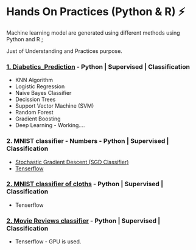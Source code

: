 # Hands On Practices (Python & R) &#9889;
Machine learning model are generated using different methods using Python and R ; 
<p> Just of Understanding and Practices purpose.

 ### [1. Diabetics_Prediction](https://github.com/AyomiUpeksha/Hands-On-Practices-Python-R-/blob/main/Diabetics_Prediction.ipynb) - Python | Supervised | Classification

- KNN Algorithm
- Logistic Regression
- Naive Bayes Classifier
- Decission Trees
- Support Vector Machine (SVM)
- Random Forest
- Gradient Boosting
- Deep Learning - Working....

### 2. MNIST classifier - Numbers - Python | Supervised | Classification  </h3> 
- [Stochastic Gradient Descent (SGD Classifier)](https://github.com/AyomiUpeksha/Hands-On-Practices-Python-R-/blob/main/Binary_Cliassifier_with_MNIST_data.ipynb)
- [Tenserflow](https://github.com/AyomiUpeksha/Hands-On-Practices-Python-R-/blob/main/MNIST_with_Tens.ipynb)

### [2. MNIST classifier of cloths](https://github.com/AyomiUpeksha/Hands-On-Practices-Python-R-/blob/main/Classify_images_of_clothing.ipynb) - Python | Supervised | Classification 
- Tenserflow

### [2. Movie Reviews classifier](https://github.com/AyomiUpeksha/Hands-On-Practices-Python-R-/blob/main/Movie_Reviews.ipynb) - Python | Supervised | Classification
- Tenserflow - GPU is used.
